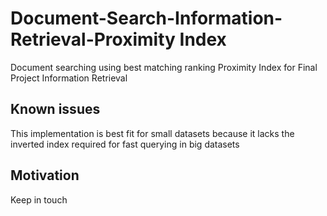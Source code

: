 # Document-Search-Information-Retrieval-Proximity Index
Document searching using best matching ranking Proximity Index for Final Project Information Retrieval

## Known issues
This implementation is best fit for small datasets because it lacks the inverted index required for fast querying in big datasets

## Motivation
Keep in touch
